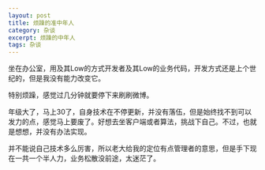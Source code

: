```yaml
---
layout: post
title: 烦躁的准中年人
category: 杂谈
excerpt: 烦躁的中年人
tags: 杂谈
---
```


坐在办公室，用及其Low的方式开发者及其Low的业务代码，开发方式还是上个世纪的，但是我没有能力改变它。

特别烦躁，感觉过几分钟就要停下来刷刷微博。

年级大了，马上30了，自身技术在不停更新，并没有落伍，但是始终找不到可以发力的点，感觉马上要废了。好想去坐客户端或者算法，挑战下自己。不过，也就是想想，并没有办法实现。

并不能说自己技术多么厉害，所以老大给我的定位有点管理者的意思，但是手下现在一共一个半人力，业务松散没前途，太迷茫了。
